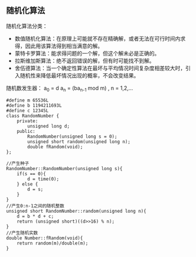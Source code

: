 ## 随机化算法

随机化算法分类：
- 数值随机化算法：在原理上可能就不存在精确解，或者无法在可行时间内求得，因此用该算法得到相当满意的解。
- 蒙特卡罗算法：能求得问题的一个解，但这个解未必是正确的。
- 拉斯维加斯算法：绝不返回错误的解，但有时可能找不到解。
- 舍伍德算法：当一个确定性算法在最坏与平均情况时间复杂度相差较大时，引入随机性来降低最坏情况出现的概率，不会改变结果。

随机数发生器：
a<sub>0</sub> = d
a<sub>n</sub> = (ba<sub>n-1</sub> mod m) , n = 1,2,...

```
#define m 65536L
#define b 1194211693L 
#define c 12345L
class RandomNumber {
    private:
        unsigned long d;
    public:
        RandomNumber(unsigned long s = 0);
        unsigned short random(unsigned long n);
        double fRandom(void);
};

//产生种子
RandomNumber::RandomNumber(unsigned long s){
    if(s == 0){
        d = time(0);
    } else {
        d = s;
    }
}
//产生0:n-1之间的随机整数
unsigned short RandomNumber::random(unsigned long n){
    d = b * d + c;
    return (unsigned short)((d>>16) % n);
}
//产生随机实数
double Number::fRandom(void){
    return random(m)/double(m);
}

```